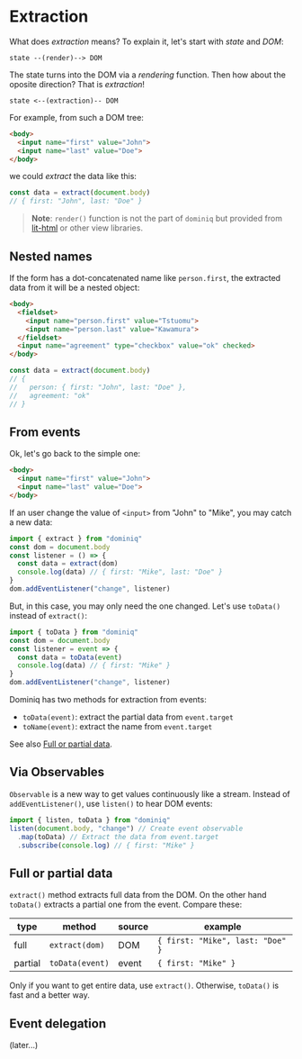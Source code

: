 # Extraction

What does *extraction* means? To explain it, let's start with *state* and *DOM*:

```
state --(render)--> DOM
```

The state turns into the DOM via a *rendering* function. Then how about the oposite direction? That is *extraction*!

```
state <--(extraction)-- DOM
```

For example, from such a DOM tree:

```html
<body>
  <input name="first" value="John">
  <input name="last" value="Doe">
</body>
```

we could *extract* the data like this:

```javascript
const data = extract(document.body)
// { first: "John", last: "Doe" }
```

> **Note**: `render()` function is not the part of `dominiq` but provided from [lit-html](https://github.com/Polymer/lit-html) or other view libraries.

## Nested names

If the form has a dot-concatenated name like `person.first`, the extracted data from it will be a nested object:

```html
<body>
  <fieldset>
    <input name="person.first" value="Tstuomu">
    <input name="person.last" value="Kawamura">
  </fieldset>
  <input name="agreement" type="checkbox" value="ok" checked>
</body>
```

```javascript
const data = extract(document.body)
// {
//   person: { first: "John", last: "Doe" },
//   agreement: "ok"
// }
```


## From events

Ok, let's go back to the simple one:

```html
<body>
  <input name="first" value="John">
  <input name="last" value="Doe">
</body>
```

If an user change the value of `<input>` from "John" to "Mike", you may catch a new data:

```javascript
import { extract } from "dominiq"
const dom = document.body
const listener = () => {
  const data = extract(dom)
  console.log(data) // { first: "Mike", last: "Doe" }
}
dom.addEventListener("change", listener)
```

But, in this case, you may only need the one changed. Let's use `toData()` instead of `extract()`:

```javascript
import { toData } from "dominiq"
const dom = document.body
const listener = event => {
  const data = toData(event)
  console.log(data) // { first: "Mike" }
}
dom.addEventListener("change", listener)
```

Dominiq has two methods for extraction from events:

- `toData(event)`: extract the partial data from `event.target`
- `toName(event)`: extract the name from `event.target`

See also [Full or partial data](#full-or-partial-data).

## Via Observables

`Observable` is a new way to get values continuously like a stream. Instead of `addEventListener()`, use `listen()` to hear DOM events:

```javascript
import { listen, toData } from "dominiq"
listen(document.body, "change") // Create event observable
  .map(toData) // Extract the data from event.target
  .subscribe(console.log) // { first: "Mike" }
```

## Full or partial data

`extract()` method extracts full data from the DOM. On the other hand `toData()` extracts a partial one from the event. Compare these:

| type    | method          | source | example                          |
| ------- | --------------- | ------ | -------------------------------- |
| full    | `extract(dom)`  | DOM    | `{ first: "Mike", last: "Doe" }` |
| partial | `toData(event)` | event  | `{ first: "Mike" }`              |

Only if you want to get entire data, use `extract()`. Otherwise, `toData()` is fast and a better way.


## Event delegation

(later...)
